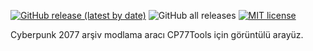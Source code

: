 [![GitHub release (latest by date)](https://img.shields.io/github/v/release/Akiway/wolvenkit?include_prereleases)](https://github.com/Akiway/wolvenkit/releases)
![GitHub all releases](https://img.shields.io/github/downloads/Akiway/wolvenkit/total)
[![MIT license](https://img.shields.io/badge/License-MIT-blue.svg)](https://lbesson.mit-license.org/)

Cyberpunk 2077 arşiv modlama aracı CP77Tools için görüntülü arayüz.